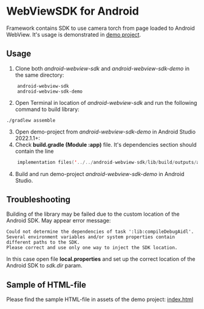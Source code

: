 # WebViewSDK for Android

Framework contains SDK to use camera torch from page loaded to Android WebView. It's usage is demonstrated in [demo project](https://github.com/Transported-Labs/android-webview-sdk-demo).

## Usage
1. Clone both _android-webview-sdk_ and _android-webview-sdk-demo_ in the same directory:
```
    android-webview-sdk
    android-webview-sdk-demo
```
2. Open Terminal in location of _android-webview-sdk_ and run the following command to build library:
```
./gradlew assemble
```
3. Open demo-project from _android-webview-sdk-demo_ in Android Studio 2022.1.1+:
4. Check **build.gradle (Module :app)** file. It's dependencies section should contain the line
```kotlin
    implementation files('../../android-webview-sdk/lib/build/outputs/aar/lib-debug.aar')
```
4. Build and run demo-project _android-webview-sdk-demo_ in Android Studio.

## Troubleshooting
Building of the library may be failed due to the custom location of the Android SDK. May appear error message:
```
Could not determine the dependencies of task ':lib:compileDebugAidl'.
Several environment variables and/or system properties contain different paths to the SDK.
Please correct and use only one way to inject the SDK location.
```
In this case open file **local.properties** and set up the correct location of the Android SDK to _sdk.dir_ param.

## Sample of HTML-file
Please find the sample HTML-file in assets of the demo project: [index.html](https://github.com/Transported-Labs/android-webview-sdk-demo/blob/main/app/src/main/assets/index.html)
